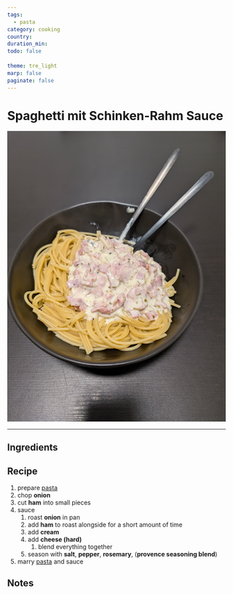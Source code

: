 ```yaml
---
tags:
  - pasta
category: cooking
country:
duration_min:
todo: false

theme: tre_light
marp: false
paginate: false
---
```


# Spaghetti mit Schinken-Rahm Sauce

![](../gfx/PXL_20250308_103017032.jpg)

---

## Ingredients

## Recipe
1. prepare [pasta](Pasta.md)
1. chop **onion**
1. cut **ham** into small pieces
1. sauce
    1. roast **onion** in pan
    1. add **ham** to roast alongside for a short amount of time
    1. add **cream**
    1. add **cheese (hard)**
        1. blend everything together
    1. season with **salt**, **pepper**, **rosemary**, (**provence seasoning blend**)
1. marry [pasta](Pasta.md) and sauce

## Notes

